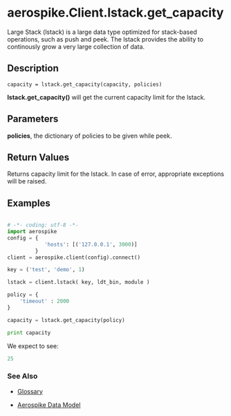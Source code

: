 
# aerospike.Client.lstack.get_capacity
Large Stack (lstack) is a large data type optimized for stack-based operations,
such as push and peek. The lstack provides the ability to continously grow
a very large collection of data.

## Description

```
capacity = lstack.get_capacity(capacity, policies)
```
**lstack.get_capacity()** will get the current capacity limit for the lstack.    

## Parameters

**policies**, the dictionary of policies to be given while peek.   

## Return Values
Returns capacity limit for the lstack. In case of error, appropriate exceptions will be raised.

## Examples

```python

# -*- coding: utf-8 -*-
import aerospike
config = {
            'hosts': [('127.0.0.1', 3000)]
         }
client = aerospike.client(config).connect()

key = ('test', 'demo', 1)

lstack = client.lstack( key, ldt_bin, module )

policy = {
    'timeout' : 2000
}

capacity = lstack.get_capacity(policy)

print capacity


```

We expect to see:

```python
25
```



### See Also



- [Glossary](http://www.aerospike.com/docs/guide/glossary.html)

- [Aerospike Data Model](http://www.aerospike.com/docs/architecture/data-model.html)
